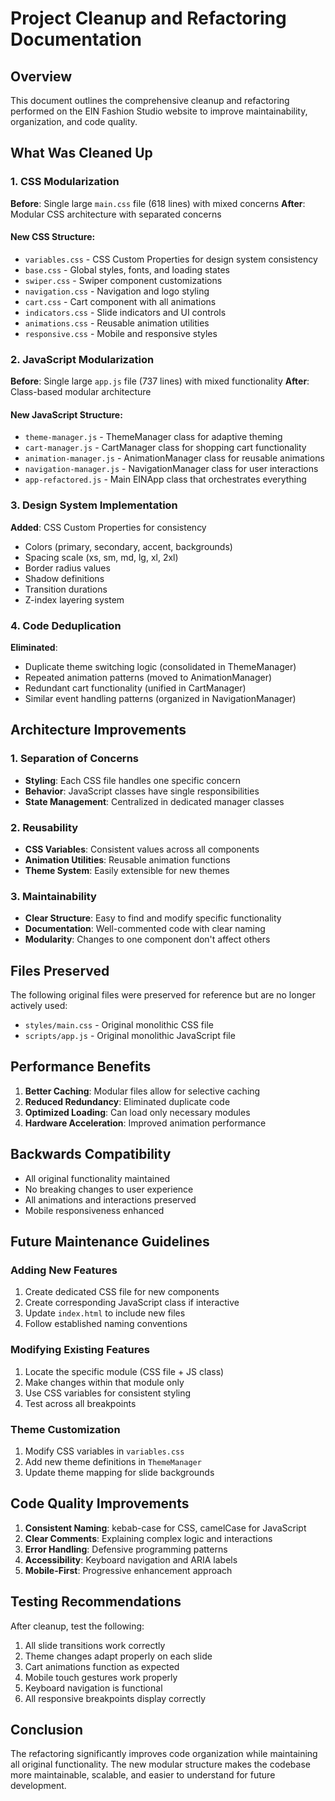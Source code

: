 # Project Cleanup and Refactoring Documentation

## Overview

This document outlines the comprehensive cleanup and refactoring performed on the EIN Fashion Studio website to improve maintainability, organization, and code quality.

## What Was Cleaned Up

### 1. CSS Modularization

**Before**: Single large `main.css` file (618 lines) with mixed concerns
**After**: Modular CSS architecture with separated concerns

#### New CSS Structure:

- `variables.css` - CSS Custom Properties for design system consistency
- `base.css` - Global styles, fonts, and loading states
- `swiper.css` - Swiper component customizations
- `navigation.css` - Navigation and logo styling
- `cart.css` - Cart component with all animations
- `indicators.css` - Slide indicators and UI controls
- `animations.css` - Reusable animation utilities
- `responsive.css` - Mobile and responsive styles

### 2. JavaScript Modularization

**Before**: Single large `app.js` file (737 lines) with mixed functionality
**After**: Class-based modular architecture

#### New JavaScript Structure:

- `theme-manager.js` - ThemeManager class for adaptive theming
- `cart-manager.js` - CartManager class for shopping cart functionality
- `animation-manager.js` - AnimationManager class for reusable animations
- `navigation-manager.js` - NavigationManager class for user interactions
- `app-refactored.js` - Main EINApp class that orchestrates everything

### 3. Design System Implementation

**Added**: CSS Custom Properties for consistency

- Colors (primary, secondary, accent, backgrounds)
- Spacing scale (xs, sm, md, lg, xl, 2xl)
- Border radius values
- Shadow definitions
- Transition durations
- Z-index layering system

### 4. Code Deduplication

**Eliminated**:

- Duplicate theme switching logic (consolidated in ThemeManager)
- Repeated animation patterns (moved to AnimationManager)
- Redundant cart functionality (unified in CartManager)
- Similar event handling patterns (organized in NavigationManager)

## Architecture Improvements

### 1. Separation of Concerns

- **Styling**: Each CSS file handles one specific concern
- **Behavior**: JavaScript classes have single responsibilities
- **State Management**: Centralized in dedicated manager classes

### 2. Reusability

- **CSS Variables**: Consistent values across all components
- **Animation Utilities**: Reusable animation functions
- **Theme System**: Easily extensible for new themes

### 3. Maintainability

- **Clear Structure**: Easy to find and modify specific functionality
- **Documentation**: Well-commented code with clear naming
- **Modularity**: Changes to one component don't affect others

## Files Preserved

The following original files were preserved for reference but are no longer actively used:

- `styles/main.css` - Original monolithic CSS file
- `scripts/app.js` - Original monolithic JavaScript file

## Performance Benefits

1. **Better Caching**: Modular files allow for selective caching
2. **Reduced Redundancy**: Eliminated duplicate code
3. **Optimized Loading**: Can load only necessary modules
4. **Hardware Acceleration**: Improved animation performance

## Backwards Compatibility

- All original functionality maintained
- No breaking changes to user experience
- All animations and interactions preserved
- Mobile responsiveness enhanced

## Future Maintenance Guidelines

### Adding New Features

1. Create dedicated CSS file for new components
2. Create corresponding JavaScript class if interactive
3. Update `index.html` to include new files
4. Follow established naming conventions

### Modifying Existing Features

1. Locate the specific module (CSS file + JS class)
2. Make changes within that module only
3. Use CSS variables for consistent styling
4. Test across all breakpoints

### Theme Customization

1. Modify CSS variables in `variables.css`
2. Add new theme definitions in `ThemeManager`
3. Update theme mapping for slide backgrounds

## Code Quality Improvements

1. **Consistent Naming**: kebab-case for CSS, camelCase for JavaScript
2. **Clear Comments**: Explaining complex logic and interactions
3. **Error Handling**: Defensive programming patterns
4. **Accessibility**: Keyboard navigation and ARIA labels
5. **Mobile-First**: Progressive enhancement approach

## Testing Recommendations

After cleanup, test the following:

1. All slide transitions work correctly
2. Theme changes adapt properly on each slide
3. Cart animations function as expected
4. Mobile touch gestures work properly
5. Keyboard navigation is functional
6. All responsive breakpoints display correctly

## Conclusion

The refactoring significantly improves code organization while maintaining all original functionality. The new modular structure makes the codebase more maintainable, scalable, and easier to understand for future development.
